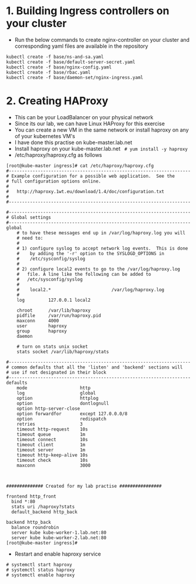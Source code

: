 # 1. Building Ingress controllers on your cluster
* Run the below commands to create nginx-controller on your cluster and corresponding yaml files are available in the repository 

```
kubectl create -f base/ns-and-sa.yaml
kubectl create -f base/default-server-secret.yaml
kubectl create -f base/nginx-config.yaml
kubectl create -f base/rbac.yaml
kubectl create -f base/daemon-set/nginx-ingress.yaml
```

# 2. Creating HAProxy
* This can be your LoadBalancer on your physical network
* Since its our lab, we can have Linux HAProxy for this exercise
* You can create a new VM in the same network or install haproxy on any of your kubernetes VM's
* I have done this practise on kube-master.lab.net
* Install haproxy on your kube-master.lab.net ` # yum install -y haproxy`
* /etc/haproxy/haproxy.cfg as follows
```
[root@kube-master ingress]# cat /etc/haproxy/haproxy.cfg
#---------------------------------------------------------------------
# Example configuration for a possible web application.  See the
# full configuration options online.
#
#   http://haproxy.1wt.eu/download/1.4/doc/configuration.txt
#
#---------------------------------------------------------------------

#---------------------------------------------------------------------
# Global settings
#---------------------------------------------------------------------
global
    # to have these messages end up in /var/log/haproxy.log you will
    # need to:
    #
    # 1) configure syslog to accept network log events.  This is done
    #    by adding the '-r' option to the SYSLOGD_OPTIONS in
    #    /etc/sysconfig/syslog
    #
    # 2) configure local2 events to go to the /var/log/haproxy.log
    #   file. A line like the following can be added to
    #   /etc/sysconfig/syslog
    #
    #    local2.*                       /var/log/haproxy.log
    #
    log         127.0.0.1 local2

    chroot      /var/lib/haproxy
    pidfile     /var/run/haproxy.pid
    maxconn     4000
    user        haproxy
    group       haproxy
    daemon

    # turn on stats unix socket
    stats socket /var/lib/haproxy/stats

#---------------------------------------------------------------------
# common defaults that all the 'listen' and 'backend' sections will
# use if not designated in their block
#---------------------------------------------------------------------
defaults
    mode                    http
    log                     global
    option                  httplog
    option                  dontlognull
    option http-server-close
    option forwardfor       except 127.0.0.0/8
    option                  redispatch
    retries                 3
    timeout http-request    10s
    timeout queue           1m
    timeout connect         10s
    timeout client          1m
    timeout server          1m
    timeout http-keep-alive 10s
    timeout check           10s
    maxconn                 3000



############## Created for my lab practise ################

frontend http_front
  bind *:80
  stats uri /haproxy?stats
  default_backend http_back

backend http_back
  balance roundrobin
  server kube kube-worker-1.lab.net:80
  server kube kube-worker-2.lab.net:80
[root@kube-master ingress]#
```
* Restart and enable haproxy service
```
# systemctl start haproxy
# systemctl status haproxy
# systemctl enable haproxy
```
